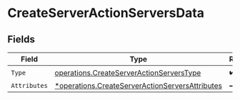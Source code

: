 # CreateServerActionServersData


## Fields

| Field                                                                                                             | Type                                                                                                              | Required                                                                                                          | Description                                                                                                       |
| ----------------------------------------------------------------------------------------------------------------- | ----------------------------------------------------------------------------------------------------------------- | ----------------------------------------------------------------------------------------------------------------- | ----------------------------------------------------------------------------------------------------------------- |
| `Type`                                                                                                            | [operations.CreateServerActionServersType](../../models/operations/createserveractionserverstype.md)              | :heavy_check_mark:                                                                                                | N/A                                                                                                               |
| `Attributes`                                                                                                      | [*operations.CreateServerActionServersAttributes](../../models/operations/createserveractionserversattributes.md) | :heavy_minus_sign:                                                                                                | N/A                                                                                                               |